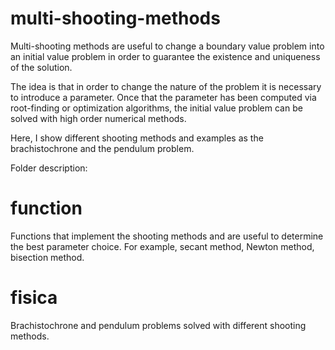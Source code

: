 # multi-shooting-methods
Multi-shooting methods are useful to change a boundary value problem into an initial value problem in order to guarantee the existence and uniqueness of the solution.

The idea is that in order to change the nature of the problem it is necessary to introduce a parameter. Once that the parameter has been computed via root-finding or optimization algorithms, the initial value problem can be solved with high order numerical methods.

Here, I show different shooting methods and examples as the brachistochrone and the pendulum problem.

Folder description: 
# function
Functions that implement the shooting methods and are useful to determine the best parameter choice.
For example, secant method, Newton method, bisection method.
# fisica
Brachistochrone and pendulum problems solved with different shooting methods. 
